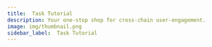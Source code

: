 ```yaml
---
title:  Task Tutorial
description: Your one-stop shop for cross-chain user-engagement.
image: img/thumbnail.png
sidebar_label:  Task Tutorial
---
```


